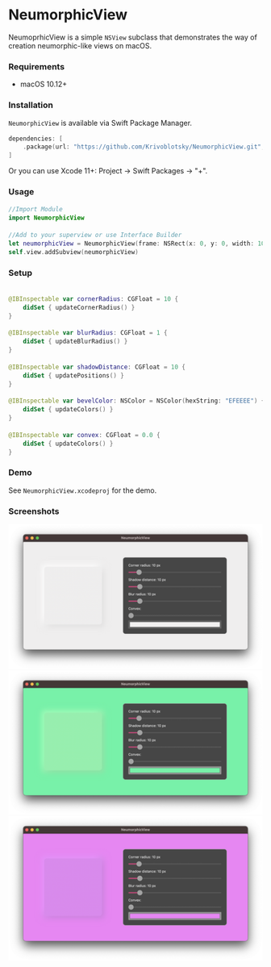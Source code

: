 # NeumorphicView

NeumoprhicView is a simple `NSView` subclass that demonstrates the way of creation neumorphic-like views on macOS.

### Requirements

* macOS 10.12+

### Installation

`NeumorphicView` is available via Swift Package Manager.

```swift
dependencies: [
    .package(url: "https://github.com/Krivoblotsky/NeumorphicView.git", .upToNextMajor(from: "1.0.0"))
]
```
Or you can use Xcode 11+: Project -> Swift Packages -> "+".

### Usage

```swift
//Import Module
import NeumorphicView

//Add to your superview or use Interface Builder 
let neumorphicView = NeumorphicView(frame: NSRect(x: 0, y: 0, width: 100, height: 100))
self.view.addSubview(neumorphicView)
```

### Setup

```swift

@IBInspectable var cornerRadius: CGFloat = 10 {
    didSet { updateCornerRadius() }
}

@IBInspectable var blurRadius: CGFloat = 1 {
    didSet { updateBlurRadius() }
}

@IBInspectable var shadowDistance: CGFloat = 10 {
    didSet { updatePositions() }
}

@IBInspectable var bevelColor: NSColor = NSColor(hexString: "EFEEEE") {
    didSet { updateColors() }
}

@IBInspectable var convex: CGFloat = 0.0 {
    didSet { updateColors() }
}

```

### Demo

See `NeumorphicView.xcodeproj` for the demo. 

### Screenshots

<p float="center">
  <img src="/Screenshots/Screenshot1.png"/>
  <img src="/Screenshots/Screenshot2.png"/> 
  <img src="/Screenshots/Screenshot3.png"/>
</p>
